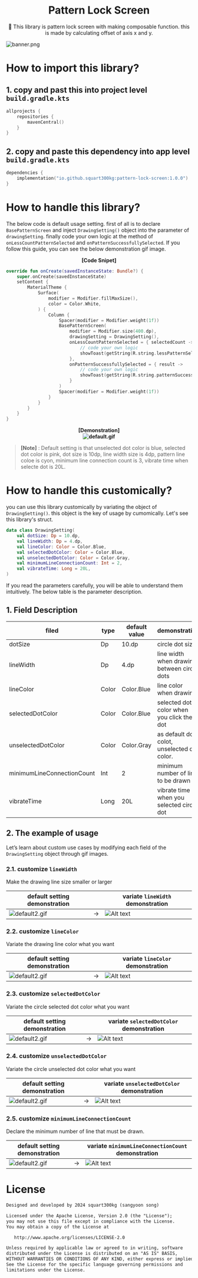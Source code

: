 <h1 align="center">Pattern Lock Screen</h1>

<p align="center">  
🌻 This library is pattern lock screen with making composable function. this is made by calculating offset of axis x and y.
</p>

![banner.png](readme-image%2Fbanner.png)

# How to import this library?
## 1. copy and past this  into project level `build.gradle.kts`
```kotlin
allprojects {
    repositories {
        mavenCentral()
    }
}
```
## 2. copy and paste this dependency into app level `build.gradle.kts`
```kotlin
dependencies {
    implementation("io.github.squart300kg:pattern-lock-screen:1.0.0")
}
```

# How to handle this library?
The below code is default usage setting. first of all is to declare ```BasePatternScreen``` and inject ```DrawingSetting()``` object into the parameter of ```drawingSetting```. finally code your own logic at the method of ```onLessCountPatternSelected``` and ```onPatternSuccessfullySelected```. If you follow this guide, you can see the below demonstration gif image.


**<div align="center">[Code Snipet]</div>**
```kotlin
override fun onCreate(savedInstanceState: Bundle?) {
    super.onCreate(savedInstanceState)
    setContent {
        MaterialTheme {
            Surface(
                modifier = Modifier.fillMaxSize(),
                color = Color.White,
            ) {
                Column {
                    Spacer(modifier = Modifier.weight(1f))
                    BasePatternScreen(
                        modifier = Modifier.size(400.dp),
                        drawingSetting = DrawingSetting(),
                        onLessCountPatternSelected = { selectedCount ->
                            // code your own logic
                            showToast(getString(R.string.lessPatternSelectedGuide, selectedCount))
                        },
                        onPatternSuccessfullySelected = { result ->
                            // code your own logic
                            showToast(getString(R.string.patternSuccessfullySelectedGuide, result))
                        }
                    )
                    Spacer(modifier = Modifier.weight(1f))
                }
            }
        }
    }
}
```

**<div align="center">[Demonstration]</div>**
**<div align="center">![default.gif](readme-image%2Fdefault.gif)</div>**


> **[Note]** : Default setting is that unselected dot color is blue, selected dot color is pink, dot size is 10dp, line width size is 4dp, pattern line coloe is cyon, minimum line connection count is 3, vibrate time when selecte dot is 20L.

# How to handle this customically?
you can use this library customically by variating the object of `DrawingSetting()`. this object is the key of usage by cumomically. Let's see this library's struct.
```kotlin
data class DrawingSetting(
    val dotSize: Dp = 10.dp,
    val lineWidth: Dp = 4.dp,
    val lineColor: Color = Color.Blue,
    val selectedDotColor: Color = Color.Blue,
    val unselectedDotColor: Color = Color.Gray,
    val minimumLineConnectionCount: Int = 2,
    val vibrateTime: Long = 20L,
)
```
If you read the parameters carefully, you will be able to understand them intuitively. The below table is the parameter description.
## 1. Field Description

| filed | type | default value |demonstration |
|-------|---------------|---------------|--------------|
|dotSize| Dp | 10.dp         |circle dot size|
|lineWidth|Dp| 4.dp          |line width when drawing between circle dots|
|lineColor|Color| Color.Blue    |line color when drawing|
|selectedDotColor|Color| Color.Blue    |selected dot color when you click the dot|
|unselectedDotColor|Color| Color.Gray    |as default dot colot, unselected dot color.|
|minimumLineConnectionCount|Int| 2             |minimum number of line to be drawn|
|vibrateTime|Long| 20L           |vibrate time when you selected circle dot |

## 2. The example of usage
Let’s learn about custom use cases by modifying each field of the `DrawingSetting` object through gif images.
### 2.1. customize `lineWidth`

Make the drawing line size smaller or larger

|default setting demonstration| | variate `lineWidth` demonstration|
|--|--|--|
|![default2.gif](readme-image%2Fdefault2.gif)| → |![Alt text](readme-image/lineWidth.gif)|

### 2.2. customize `lineColor`

Variate the drawing line color what you want

|default setting demonstration| |variate `lineColor` demonstration|
|--|--|--|
|![default2.gif](readme-image%2Fdefault2.gif)| → |![Alt text](readme-image/lineColor.gif)|

### 2.3. customize `selectedDotColor`

Variate the circle selected dot color what you want

|default setting demonstration| |variate `selectedDotColor` demonstration|
|--|--|--|
|![default2.gif](readme-image%2Fdefault2.gif)| → |![Alt text](readme-image/selectedDotColor.gif)|

### 2.4. customize `unselectedDotColor`

Variate the circle unselected dot color what you want

|default setting demonstration| |variate `unselectedDotColor` demonstration|
|--|--|--|
|![default2.gif](readme-image%2Fdefault2.gif)| → |![Alt text](readme-image/unselectedDotColor.gif)|

### 2.5. customize `minimumLineConnectionCount`

Declare the minimum number of line that must be drawn.

|default setting demonstration| |variate `minimumLineConnectionCount` demonstration|
|--|--|--|
|![default2.gif](readme-image%2Fdefault2.gif)| → |![Alt text](readme-image/minimumConnectionCount.gif)|

# License
```xml
Designed and developed by 2024 squart300kg (sangyoon song)

Licensed under the Apache License, Version 2.0 (the "License");
you may not use this file except in compliance with the License.
You may obtain a copy of the License at

   http://www.apache.org/licenses/LICENSE-2.0

Unless required by applicable law or agreed to in writing, software
distributed under the License is distributed on an "AS IS" BASIS,
WITHOUT WARRANTIES OR CONDITIONS OF ANY KIND, either express or implied.
See the License for the specific language governing permissions and
limitations under the License.